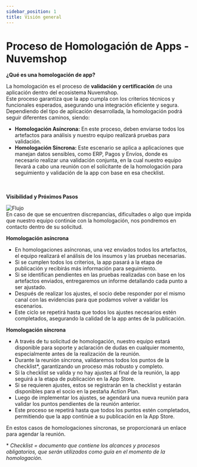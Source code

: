 ```yaml
---
sidebar_position: 1
title: Visión general
---
```


# Proceso de Homologación de Apps - Nuvemshop

**¿Qué es una homologación de app?**

La homologación es el proceso de **validación y certificación** de una aplicación dentro del ecosistema Nuvemshop. 
<br>Este proceso garantiza que la app cumpla con los criterios técnicos y funcionales esperados, asegurando una integración eficiente y segura.</br>
Dependiendo del tipo de aplicación desarrollada, la homologación podrá seguir diferentes caminos, siendo:

* **Homologación Asíncrona:** En este proceso, deben enviarse todos los artefactos para análisis y nuestro equipo realizará pruebas para validación. 
* **Homologación Síncrona:** Este escenario se aplica a aplicaciones que manejan datos sensibles, como ERP, Pagos y Envíos, donde es necesario realizar una validación conjunta, en la cual nuestro equipo llevará a cabo una reunión con el solicitante de la homologación para seguimiento y validación de la app con base en esa checklist.</br></br></br>

**Visibilidad y Próximos Pasos**

![Flujo](../../static/img/es/imagem-fluxo.png "Flujo")
<br/>
<Alert appearance="warning" title="Importante"> En caso de que se encuentren discrepancias, dificultades o algo que impida que nuestro equipo continúe con la homologación, nos pondremos en contacto dentro de su solicitud.
</Alert>
<br/>

**Homologación asíncrona**

* En homologaciones asíncronas, una vez enviados todos los artefactos, el equipo realizará el análisis de los insumos y las pruebas necesarias. 
* Si se cumplen todos los criterios, la app pasará a la etapa de publicación y recibirás más información para seguimiento.
* Si se identifican pendientes en las pruebas realizadas con base en los artefactos enviados, entregaremos un informe detallando cada punto a ser ajustado.
* Después de realizar los ajustes, el socio debe responder por el mismo canal con las evidencias para que podamos volver a validar los escenarios.
* Este ciclo se repetirá hasta que todos los ajustes necesarios estén completados, asegurando la calidad de la app antes de la publicación.

**Homologación síncrona**

* A través de tu solicitud de homologación, nuestro equipo estará disponible para soporte y aclaración de dudas en cualquier momento, especialmente antes de la realización de la reunión.
* Durante la reunión síncrona, validaremos todos los puntos de la checklist\*, garantizando un proceso más robusto y completo.
* Si la checklist se valida y no hay ajustes al final de la reunión, la app seguirá a la etapa de publicación en la App Store.
* Si se requieren ajustes, estos se registrarán en la checklist y estarán disponibles para el socio en la pestaña Action Plan.
* Luego de implementar los ajustes, se agendará una nueva reunión para validar los puntos pendientes de la reunión anterior.
* Este proceso se repetirá hasta que todos los puntos estén completados, permitiendo que la app continúe a su publicación en la App Store.

<Alert appearance="warning" title="Atención"> En estos casos de homologaciones síncronas, se proporcionará un enlace para agendar la reunión. 
</Alert>
<br/>

\* *Checklist = documento que contiene los alcances y procesos obligatorios, que serán utilizados como guía en el momento de la homologación.*
